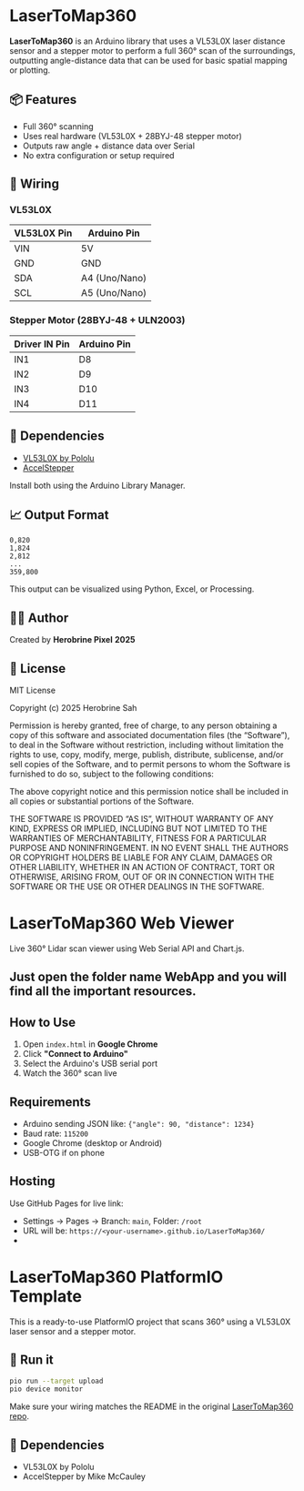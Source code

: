 # LaserToMap360

**LaserToMap360** is an Arduino library that uses a VL53L0X laser distance sensor and a stepper motor to perform a full 360° scan of the surroundings, outputting angle-distance data that can be used for basic spatial mapping or plotting.

## 📦 Features
- Full 360° scanning
- Uses real hardware (VL53L0X + 28BYJ-48 stepper motor)
- Outputs raw angle + distance data over Serial
- No extra configuration or setup required

## 🔌 Wiring

### VL53L0X
| VL53L0X Pin | Arduino Pin |
|------------|-------------|
| VIN        | 5V          |
| GND        | GND         |
| SDA        | A4 (Uno/Nano) |
| SCL        | A5 (Uno/Nano) |

### Stepper Motor (28BYJ-48 + ULN2003)
| Driver IN Pin | Arduino Pin |
|---------------|-------------|
| IN1           | D8          |
| IN2           | D9          |
| IN3           | D10         |
| IN4           | D11         |

## 📘 Dependencies
- [VL53L0X by Pololu](https://github.com/pololu/vl53l0x-arduino)
- [AccelStepper](https://www.airspayce.com/mikem/arduino/AccelStepper/)

Install both using the Arduino Library Manager.

## 📈 Output Format
```csv
0,820
1,824
2,812
...
359,800
```

This output can be visualized using Python, Excel, or Processing.

## 🧑‍💻 Author
Created by **Herobrine Pixel** 
           **2025**


## 🪪 License
MIT License

Copyright (c) 2025 Herobrine Sah

Permission is hereby granted, free of charge, to any person obtaining a copy
of this software and associated documentation files (the “Software”), to deal
in the Software without restriction, including without limitation the rights
to use, copy, modify, merge, publish, distribute, sublicense, and/or sell
copies of the Software, and to permit persons to whom the Software is
furnished to do so, subject to the following conditions:

The above copyright notice and this permission notice shall be included in all
copies or substantial portions of the Software.

THE SOFTWARE IS PROVIDED “AS IS”, WITHOUT WARRANTY OF ANY KIND, EXPRESS OR
IMPLIED, INCLUDING BUT NOT LIMITED TO THE WARRANTIES OF MERCHANTABILITY,
FITNESS FOR A PARTICULAR PURPOSE AND NONINFRINGEMENT. IN NO EVENT SHALL THE
AUTHORS OR COPYRIGHT HOLDERS BE LIABLE FOR ANY CLAIM, DAMAGES OR OTHER
LIABILITY, WHETHER IN AN ACTION OF CONTRACT, TORT OR OTHERWISE, ARISING FROM,
OUT OF OR IN CONNECTION WITH THE SOFTWARE OR THE USE OR OTHER DEALINGS IN THE
SOFTWARE.

# LaserToMap360 Web Viewer

Live 360° Lidar scan viewer using Web Serial API and Chart.js.
## Just open the folder name WebApp and you will find all the important resources.

## How to Use

1. Open `index.html` in **Google Chrome**
2. Click **"Connect to Arduino"**
3. Select the Arduino's USB serial port
4. Watch the 360° scan live

## Requirements

- Arduino sending JSON like: `{"angle": 90, "distance": 1234}`
- Baud rate: `115200`
- Google Chrome (desktop or Android)
- USB-OTG if on phone

## Hosting

Use GitHub Pages for live link:

- Settings → Pages → Branch: `main`, Folder: `/root`
- URL will be: `https://<your-username>.github.io/LaserToMap360/`
- 

# LaserToMap360 PlatformIO Template

This is a ready-to-use PlatformIO project that scans 360° using a VL53L0X laser sensor and a stepper motor.

## 🧪 Run it

```bash
pio run --target upload
pio device monitor
```

Make sure your wiring matches the README in the original [LaserToMap360 repo](https://github.com/Herobrine-Pixel/LaserToMap360).

## 🔗 Dependencies
- VL53L0X by Pololu
- AccelStepper by Mike McCauley
